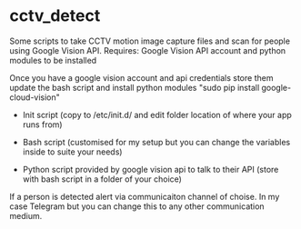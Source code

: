 # cctv_detect
Some scripts to take CCTV motion image capture files and scan for people using Google Vision API.
Requires: Google Vision API account and python modules to be installed 

Once you have a google vision account and api credentials store them update the bash script and install python modules
"sudo pip install google-cloud-vision"


- Init script (copy to /etc/init.d/ and edit folder location of where your app runs from)

- Bash script (customised for my setup but you can change the variables inside to suite your needs)

- Python script provided by google vision api to talk to their API (store with bash script in a folder of your choice)


If a person is detected alert via communicaiton channel of choise. In my case Telegram but you can change this to any other communication medium.


